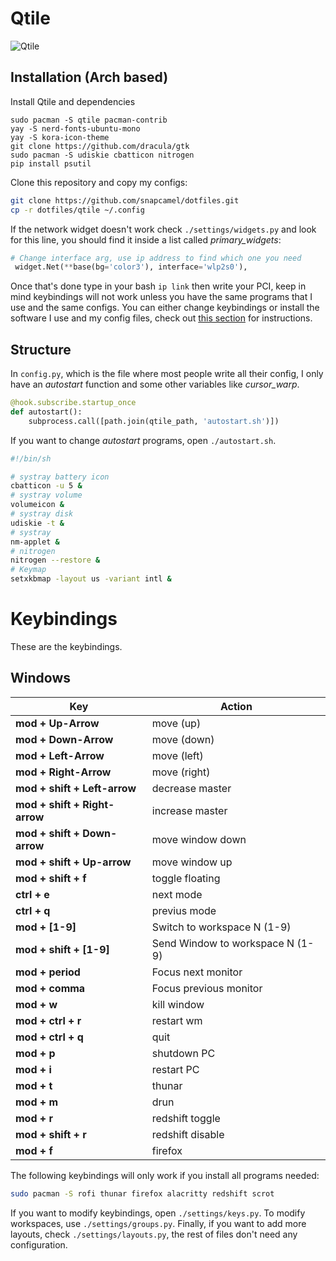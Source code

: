 # Qtile

![Qtile](https://i.imgur.com/3pXb6xj.png)

## Installation (Arch based)

Install Qtile and dependencies

```
sudo pacman -S qtile pacman-contrib
yay -S nerd-fonts-ubuntu-mono
yay -S kora-icon-theme
git clone https://github.com/dracula/gtk
sudo pacman -S udiskie cbatticon nitrogen
pip install psutil
```

Clone this repository and copy my configs:

```bash
git clone https://github.com/snapcamel/dotfiles.git
cp -r dotfiles/qtile ~/.config
```

If the network widget doesn't work check ```./settings/widgets.py``` and look
for this line, you should find it inside a list called *primary_widgets*:

```python
# Change interface arg, use ip address to find which one you need
 widget.Net(**base(bg='color3'), interface='wlp2s0'),
```

Once that's done type in your bash ```ip link``` then write your PCI, keep in mind keybindings will not work
unless you have the same programs that I use and the same configs. You can
either change keybindings or install the software I use and my config files,
check out [this section](https://github.com/snapcamel/dotfiles/qtile#Keybindings)
for instructions.

## Structure

In ```config.py```, which is the file where most people write all their config,
I only have an *autostart* function and some other variables like
*cursor_warp*.

```python
@hook.subscribe.startup_once
def autostart():
    subprocess.call([path.join(qtile_path, 'autostart.sh')])
```

If you want to change *autostart* programs, open  ```./autostart.sh```.

```bash
#!/bin/sh

# systray battery icon
cbatticon -u 5 &
# systray volume
volumeicon &
# systray disk
udiskie -t &
# systray
nm-applet &
# nitrogen
nitrogen --restore &
# Keymap
setxkbmap -layout us -variant intl &
```

# Keybindings

These are the keybindings.

## Windows

| Key                          | Action                           |
| -----------------------------| -------------------------------- |
| **mod + Up-Arrow**           | move (up)                        |
| **mod + Down-Arrow**         | move (down)                      |
| **mod + Left-Arrow**         | move (left)                      |
| **mod + Right-Arrow**        | move (right)                     |
| **mod + shift + Left-arrow** | decrease master                  |
| **mod + shift + Right-arrow**| increase master                  |
| **mod + shift + Down-arrow** | move window down                 |
| **mod + shift + Up-arrow**   | move window up                   |
| **mod + shift + f**          | toggle floating                  |
| **ctrl + e**                 | next mode                        |
| **ctrl + q**                 | previus mode                     |
| **mod + [1-9]**              | Switch to workspace N (1-9)      |
| **mod + shift + [1-9]**      | Send Window to workspace N (1-9) |
| **mod + period**             | Focus next monitor               |
| **mod + comma**              | Focus previous monitor           |
| **mod + w**                  | kill window                      |
| **mod + ctrl + r**           | restart wm                       |
| **mod + ctrl + q**           | quit                             |
| **mod + p**                  | shutdown PC                      |
| **mod + i**                  | restart PC                       |
| **mod + t**                  | thunar                           |
| **mod + m**                  | drun                             |
| **mod + r**                  | redshift toggle                  |
| **mod + shift + r**          | redshift disable                 |
| **mod + f**                  | firefox                          |

The following keybindings will only work if you install all programs needed:

```bash
sudo pacman -S rofi thunar firefox alacritty redshift scrot
```

If you want to modify keybindings, open ```./settings/keys.py```. To modify
workspaces, use ```./settings/groups.py```. Finally, if you want to add more
layouts, check ```./settings/layouts.py```, the rest of files don't need any
configuration.
